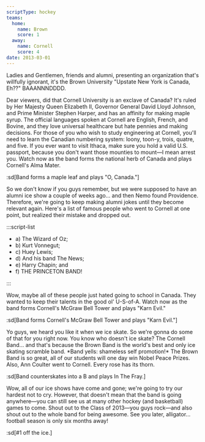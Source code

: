 ```yaml
---
scriptType: hockey
teams:
  home:
    name: Brown
    score: 1
  away:
    name: Cornell
    score: 4
date: 2013-03-01
---
```


Ladies and Gentlemen, friends and alumni, presenting an organization that's willfully ignorant, it's the Brown University "Upstate New York is Canada, Eh??" BAAANNNDDDD.

Dear viewers, did that Cornell University is an exclave of Canada? It's ruled by Her Majesty Queen Elizabeth II, Governor General David Lloyd Johnson, and Prime Minister Stephen Harper, and has an affinity for making maple syrup. The official languages spoken at Cornell are English, French, and Bovine, and they love universal healthcare but hate pennies and making decisions. For those of you who wish to study engineering at Cornell, you'll need to learn the Canadian numbering system: loony, toon-y, trois, quatre, and five. If you ever want to visit Ithaca, make sure you hold a valid U.S. passport, because you don't want those mounties to mount—I mean arrest you. Watch now as the band forms the national herb of Canada and plays Cornell's Alma Mater.

:sd[Band forms a maple leaf and plays "O, Canada."]

So we don't know if you guys remember, but we were supposed to have an alumni ice show a couple of weeks ago... and then Nemo found Providence. Therefore, we're going to keep making alumni jokes until they become relevant again. Here's a list of famous people who went to Cornell at one point, but realized their mistake and dropped out.

:::script-list

- a) The Wizard of Oz;
- b) Kurt Vonnegut;
- c) Huey Lewis;
- d) And his band The News;
- e) Harry Chapin; and
- f) THE PRINCETON BAND!

:::

Wow, maybe all of these people just hated going to school in Canada. They wanted to keep their talents in the good ol' U-S-of-A. Watch now as the band forms Cornell's McGraw Bell Tower and plays "Karn Evil."

:sd[Band forms Cornell's McGraw Bell Tower and plays "Karn Evil."]

Yo guys, we heard you like it when we ice skate. So we're gonna do some of that for you right now. You know who doesn't ice skate? The Cornell Band... and that's because the Brown Band is the world's best and only ice skating scramble band. \*Band yells: shameless self promotion!\* The Brown Band is so great, all of our students will one day win Nobel Peace Prizes. Also, Ann Coulter went to Cornell. Every rose has its thorn.

:sd[Band counterskates into a B and plays In The Fray.]

Wow, all of our ice shows have come and gone; we're going to try our hardest not to cry. However, that doesn't mean that the band is going anywhere—you can still see us at many other hockey (and basketball) games to come. Shout out to the Class of 2013—you guys rock—and also shout out to the whole band for being awesome. See you later, alligator... football season is only six months away!

:sd[#1 off the ice.]
